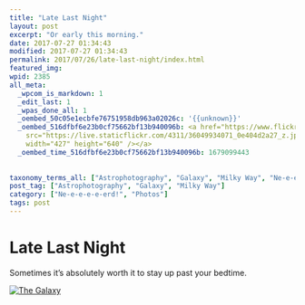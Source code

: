 ```yaml
---
title: "Late Last Night"
layout: post
excerpt: "Or early this morning."
date: 2017-07-27 01:34:43
modified: 2017-07-27 01:34:43
permalink: 2017/07/26/late-last-night/index.html
featured_img: 
wpid: 2385
all_meta: 
  _wpcom_is_markdown: 1
  _edit_last: 1
  _wpas_done_all: 1
  _oembed_50c05e1ecbfe76751958db963a02026c: '{{unknown}}'
  _oembed_516dfbf6e23b0cf75662bf13b940096b: <a href="https://www.flickr.com/photos/pj/36049934071"><img
    src="https://live.staticflickr.com/4311/36049934071_0e404d2a27_z.jpg" alt="The Galaxy"
    width="427" height="640" /></a>
  _oembed_time_516dfbf6e23b0cf75662bf13b940096b: 1679099443
  
  
taxonomy_terms_all: ["Astrophotography", "Galaxy", "Milky Way", "Ne-e-e-e-e-erd!", "Photos"]
post_tag: ["Astrophotography", "Galaxy", "Milky Way"]
category: ["Ne-e-e-e-e-erd!", "Photos"]
tags: post
---
```


# Late Last Night

Sometimes it’s absolutely worth it to stay up past your bedtime.

[![The Galaxy](https://live.staticflickr.com/4311/36049934071_0e404d2a27_z.jpg)](https://www.flickr.com/photos/pj/36049934071)